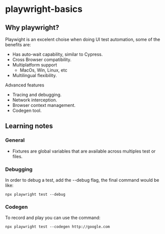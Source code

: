 # playwright-basics

## Why playwright?
Playwight is an excelent choise when doing UI test automation, some of the benefits are:
- Has auto-wait capability, similar to Cypress.
- Cross Browser compatibility.
- Multiplatform support
  - MacOs, Win, Linux, etc
- Multilingual flexibility.


Advanced features
- Tracing and debugging.
- Network interception.
- Browser context management.
- Codegen tool.

## Learning notes

### General
- Fixtures are global variables that are available across multiples test or files.

### Debugging 
In order to debug a test, add the --debug flag, the final command would be like:
```
npx playwright test --debug
```

### Codegen
To record and play you can use the command:
```
npx playwright test --codegen http://google.com
```
